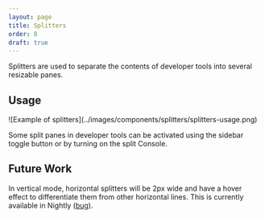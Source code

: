 ```yaml
---
layout: page
title: Splitters
order: 8
draft: true
---
```


Splitters are used to separate the contents of developer tools into several resizable panes.

## Usage

<div class="grid-2" markdown="1">
![Example of splitters](../images/components/splitters/splitters-usage.png)

Some split panes in developer tools can be activated using the sidebar toggle button or by turning on the split Console.
</div>

## Future Work

In vertical mode, horizontal splitters will be 2px wide and have a hover effect to differentiate them from other horizontal lines. This is currently available in Nightly ([bug](https://bugzilla.mozilla.org/show_bug.cgi?id=1465644)).
